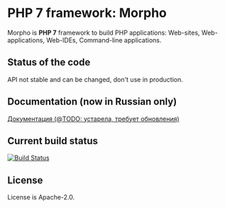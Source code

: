 # PHP 7 framework: Morpho

Morpho is **PHP 7** framework to build PHP applications: Web-sites, Web-applications, Web-IDEs, Command-line applications.


## Status of the code

API not stable and can be changed, don't use in production.


## Documentation (now in Russian only)

<a href="https://morpho-os.github.io/framework/index.html">Документация (@TODO: устарела, требует обновления)</a>


## Current build status

[![Build Status](https://travis-ci.org/morpho-os/framework.svg?branch=master)](https://travis-ci.org/morpho-os/framework)


## License

License is Apache-2.0.
